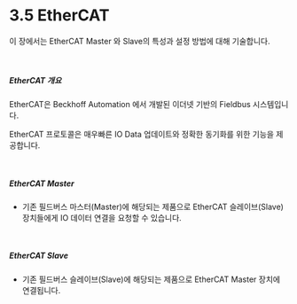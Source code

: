 ﻿# 3.5 EtherCAT

이 장에서는 EtherCAT Master 와 Slave의 특성과 설정 방법에 대해 기술합니다. 

<br>

##### EtherCAT 개요

EtherCAT은 Beckhoff Automation 에서 개발된 이더넷 기반의 Fieldbus 시스템입니다.

EtherCAT 프로토콜은 매우빠른 IO Data 업데이트와 정확한 동기화를 위한 기능을 제공합니다. 

<br>

##### EtherCAT Master
   * 기존 필드버스 마스터(Master)에 해당되는 제품으로 EtherCAT 슬레이브(Slave) 장치들에게 IO 데이터 연결을 요청할 수 있습니다.

<br>

##### EtherCAT Slave
   * 기존 필드버스 슬레이브(Slave)에 해당되는 제품으로 EtherCAT Master 장치에 연결됩니다.

